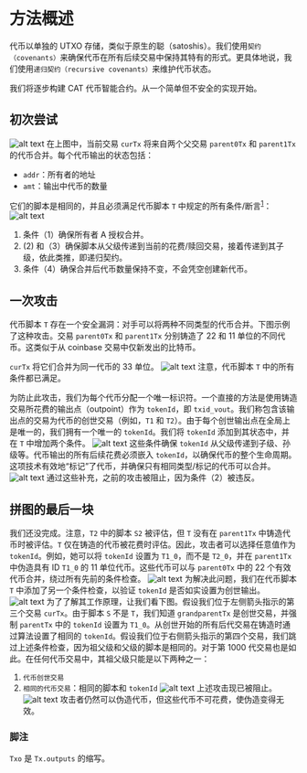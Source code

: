 # 方法概述

代币以单独的 UTXO 存储，类似于原生的聪（satoshis）。我们使用`契约（covenants）`来确保代币在所有后续交易中保持其特有的形式。更具体地说，我们使用`递归契约（recursive covenants）`来维护代币状态。

我们将逐步构建 CAT 代币智能合约。从一个简单但不安全的实现开始。

## 初次尝试

![alt text](/overview-01.png)
在上图中，当前交易 `curTx` 将来自两个父交易 `parent0Tx` 和 `parent1Tx` 的代币合并。每个代币输出的状态包括：

- `addr`：所有者的地址
- `amt`：输出中代币的数量

它们的脚本是相同的，并且必须满足代币脚本 `T` 中规定的所有条件/断言<sup>[1](#脚注)</sup>：
![alt text](/overview-02.png)

1. 条件（1）确保所有者 A 授权合并。
2. (2) 和（3）确保脚本从父级传递到当前的花费/赎回交易，接着传递到其子级，依此类推，即递归契约。
3. 条件（4）确保合并后代币数量保持不变，不会凭空创建新代币。

## 一次攻击

代币脚本 `T` 存在一个安全漏洞：对手可以将两种不同类型的代币合并。下图示例了这种攻击。交易 `parent0Tx` 和 `parent1Tx` 分别铸造了 22 和 11 单位的不同代币。这类似于从 coinbase 交易中仅新发出的比特币。

`curTx` 将它们合并为同一代币的 33 单位。
![alt text](/overview-03.png)
注意，代币脚本 `T` 中的所有条件都已满足。

为防止此攻击，我们为每个代币分配一个唯一标识符。一个直接的方法是使用铸造交易所花费的输出点（outpoint）作为 `tokenId`，即 `txid_vout`。我们称包含该输出点的交易为代币的创世交易（例如，`T1` 和 `T2`）。由于每个创世输出点在全局上是唯一的，我们拥有一个唯一的 `tokenId`。我们将 `tokenId` 添加到其状态中，并在 `T` 中增加两个条件。
![alt text](/overview-04.png)
这些条件确保 `tokenId` 从父级传递到子级、孙级等。代币输出的所有后续花费必须嵌入 `tokenId`，以确保代币的整个生命周期。这项技术有效地“标记”了代币，并确保只有相同类型/标记的代币可以合并。
![alt text](/overview-05.png)
通过这些补充，之前的攻击被阻止，因为条件（2）被违反。

## 拼图的最后一块

我们还没完成。注意，`T2` 中的脚本 `S2` 被评估，但 `T` 没有在 `parent1Tx` 中铸造代币时被评估。`T` 仅在铸造的代币被花费时评估。因此，攻击者可以选择任意值作为 `tokenId`。例如，她可以将 `tokenId` 设置为 `T1_0`，而不是 `T2_0`，并在 `parent1Tx` 中伪造具有 ID `T1_0` 的 11 单位代币。这些代币可以与 `parent0Tx` 中的 22 个有效代币合并，绕过所有先前的条件检查。
![alt text](/overview-06.png)
为解决此问题，我们在代币脚本 `T` 中添加了另一个条件检查，以验证 `tokenId` 是否如实设置为创世输出。
![alt text](/overview-07.png)
为了了解其工作原理，让我们看下图。假设我们位于左侧箭头指示的第三个交易 `curTx`。由于脚本 `S` 不是 `T`，我们知道 `grandparentTx` 是创世交易，并强制 `parentTx` 中的 `tokenId` 设置为 `T1_0`。从创世开始的所有后代交易在铸造时通过算法设置了相同的 `tokenId`。假设我们位于右侧箭头指示的第四个交易，我们跳过上述条件检查，因为祖父级和父级的脚本是相同的。对于第 1000 代交易也是如此。在任何代币交易中，其祖父级只能是以下两种之一：

1. `代币创世交易`
2. `相同的代币交易`：相同的脚本和 `tokenId`
![alt text](/overview-08.png)
上述攻击现已被阻止。
![alt text](/overview-09.png)
攻击者仍然可以伪造代币，但这些代币不可花费，使伪造变得无效。

### 脚注

`Txo` 是 `Tx.outputs` 的缩写。
